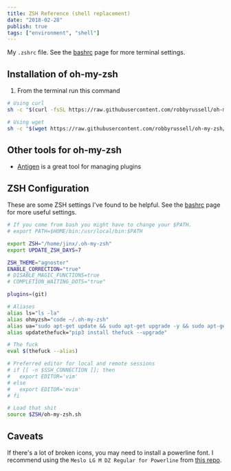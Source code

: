 ```yaml
---
title: ZSH Reference (shell replacement)
date: "2018-02-28"
publish: true
tags: ["environment", "shell"]
---
```


My `.zshrc` file. See the [bashrc](environemt/bashrc) page for more terminal settings.

## Installation of oh-my-zsh

1. From the terminal run this command

```bash
# Using curl
sh -c "$(curl -fsSL https://raw.githubusercontent.com/robbyrussell/oh-my-zsh/master/tools/install.sh)"

# Using wget
sh -c "$(wget https://raw.githubusercontent.com/robbyrussell/oh-my-zsh/master/tools/install.sh -O -)"

```

## Other tools for oh-my-zsh

- [Antigen](https://github.com/zsh-users/antigen) is a great tool for managing plugins

## ZSH Configuration

These are some ZSH settings I've found to be helpful.
See the [bashrc](environment/bashrc) page for more useful settings.

```bash
# If you come from bash you might have to change your $PATH.
# export PATH=$HOME/bin:/usr/local/bin:$PATH

export ZSH="/home/jinx/.oh-my-zsh"
export UPDATE_ZSH_DAYS=7

ZSH_THEME="agnoster"
ENABLE_CORRECTION="true"
# DISABLE_MAGIC_FUNCTIONS=true
# COMPLETION_WAITING_DOTS="true"

plugins=(git)

# Aliases
alias ls="ls -la"
alias ohmyzsh="code ~/.oh-my-zsh"
alias ua="sudo apt-get update && sudo apt-get upgrade -y && sudo apt-get autoremove -y && sudo apt-get autoclean -y"
alias updatethefuck="pip3 install thefuck --upgrade"

# The fuck
eval $(thefuck --alias)

# Preferred editor for local and remote sessions
# if [[ -n $SSH_CONNECTION ]]; then
#   export EDITOR='vim'
# else
#   export EDITOR='mvim'
# fi

# Load that shit
source $ZSH/oh-my-zsh.sh
```

## Caveats

If there's a lot of broken icons, you may need to install a powerline font. I recommend using the `Meslo LG M DZ Regular for Powerline` from [this repo](https://github.com/powerline/fonts).
